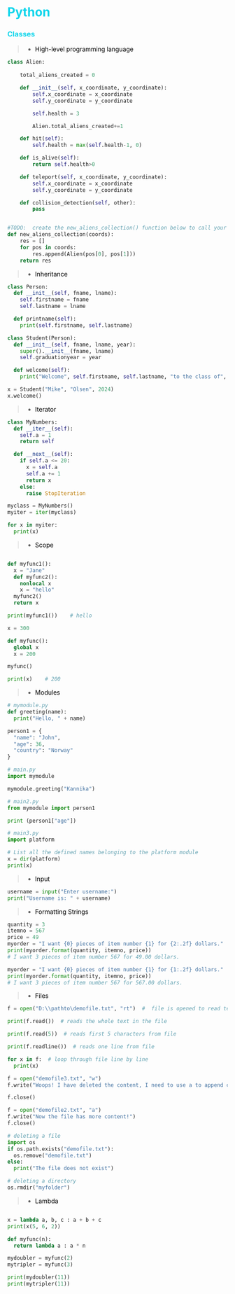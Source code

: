 <h1 style="color:#0ed5eb">Python</h1>

<h3 style="color:#0ed5eb">Classes</h3>

> - <a style="color:#000000">High-level programming language</a>

```python
class Alien:
    
    total_aliens_created = 0

    def __init__(self, x_coordinate, y_coordinate):
        self.x_coordinate = x_coordinate
        self.y_coordinate = y_coordinate

        self.health = 3

        Alien.total_aliens_created+=1

    def hit(self):
        self.health = max(self.health-1, 0)

    def is_alive(self):
        return self.health>0

    def teleport(self, x_coordinate, y_coordinate):
        self.x_coordinate = x_coordinate
        self.y_coordinate = y_coordinate

    def collision_detection(self, other):
        pass


#TODO:  create the new_aliens_collection() function below to call your Alien class with a list of coordinates.
def new_aliens_collection(coords):
    res = []
    for pos in coords:
        res.append(Alien(pos[0], pos[1]))
    return res
```

> - <a style="color:#000000">Inheritance</a>

```python
class Person:
  def __init__(self, fname, lname):
    self.firstname = fname
    self.lastname = lname

  def printname(self):
    print(self.firstname, self.lastname)

class Student(Person):
  def __init__(self, fname, lname, year):
    super().__init__(fname, lname)
    self.graduationyear = year

  def welcome(self):
    print("Welcome", self.firstname, self.lastname, "to the class of", self.graduationyear)

x = Student("Mike", "Olsen", 2024)
x.welcome()
```

> - <a style="color:#000000">Iterator</a>

```python
class MyNumbers:
  def __iter__(self):
    self.a = 1
    return self

  def __next__(self):
    if self.a <= 20:
      x = self.a
      self.a += 1
      return x
    else:
      raise StopIteration

myclass = MyNumbers()
myiter = iter(myclass)

for x in myiter:
  print(x)
```

> - <a style="color:#000000">Scope</a>

```python

def myfunc1():
  x = "Jane"
  def myfunc2():
    nonlocal x
    x = "hello"
  myfunc2()
  return x

print(myfunc1())    # hello

x = 300

def myfunc():
  global x
  x = 200

myfunc()

print(x)    # 200
```

> - <a style="color:#000000">Modules</a>

```python
# mymodule.py
def greeting(name):
  print("Hello, " + name)

person1 = {
  "name": "John",
  "age": 36,
  "country": "Norway"
}

# main.py
import mymodule

mymodule.greeting("Kannika")

# main2.py
from mymodule import person1

print (person1["age"])

# main3.py
import platform

# List all the defined names belonging to the platform module
x = dir(platform)
print(x)
```

> - <a style="color:#000000">Input</a>

```python
username = input("Enter username:")
print("Username is: " + username)
```

> - <a style="color:#000000">Formatting Strings</a>

```python
quantity = 3
itemno = 567
price = 49
myorder = "I want {0} pieces of item number {1} for {2:.2f} dollars."
print(myorder.format(quantity, itemno, price))
# I want 3 pieces of item number 567 for 49.00 dollars.

myorder = "I want {0} pieces of item number {1} for {1:.2f} dollars."
print(myorder.format(quantity, itemno, price))
# I want 3 pieces of item number 567 for 567.00 dollars.
```

> - <a style="color:#000000">Files</a>

```python
f = open("D:\\pathto\demofile.txt", "rt")  #  file is opened to read text (rt is default)

print(f.read())  # reads the whole text in the file

print(f.read(5))  # reads first 5 characters from file

print(f.readline())  # reads one line from file

for x in f:  # loop through file line by line
  print(x)

f = open("demofile3.txt", "w")
f.write("Woops! I have deleted the content, I need to use a to append content")

f.close()

f = open("demofile2.txt", "a")
f.write("Now the file has more content!")
f.close()

# deleting a file
import os
if os.path.exists("demofile.txt"):
  os.remove("demofile.txt")
else:
  print("The file does not exist")

# deleting a directory
os.rmdir("myfolder")
```

> - <a style="color:#000000">Lambda</a>

```python

x = lambda a, b, c : a + b + c
print(x(5, 6, 2))

def myfunc(n):
  return lambda a : a * n

mydoubler = myfunc(2)
mytripler = myfunc(3)

print(mydoubler(11)) 
print(mytripler(11))
```
